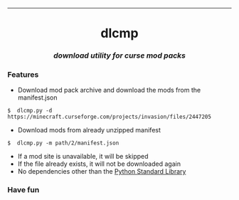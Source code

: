 ***

<h1 align="center">
	<b>dlcmp</b>
</h1>
<h3 align="center">
	<i>download utility for curse mod packs</i>
</h3>

### Features
* Download mod pack archive and download the mods from the manifest.json  
```
$  dlcmp.py -d https://minecraft.curseforge.com/projects/invasion/files/2447205
```
* Download mods from already unzipped manifest  
```
$  dlcmp.py -m path/2/manifest.json
```
* If a mod site is unavailable, it will be skipped
* If the file already exists, it will not be downloaded again  
* No dependencies other than the [Python Standard Library](https://docs.python.org/library/ "Python Standard Library")

### Have fun